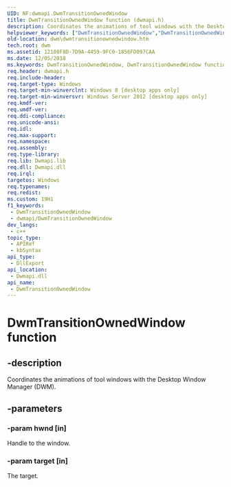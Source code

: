 ```yaml
---
UID: NF:dwmapi.DwmTransitionOwnedWindow
title: DwmTransitionOwnedWindow function (dwmapi.h)
description: Coordinates the animations of tool windows with the Desktop Window Manager (DWM).
helpviewer_keywords: ["DwmTransitionOwnedWindow","DwmTransitionOwnedWindow function [Desktop Window Manager]","dwm.dwmtransitionownedwindow","dwmapi/DwmTransitionOwnedWindow"]
old-location: dwm\dwmtransitionownedwindow.htm
tech.root: dwm
ms.assetid: 12108F8D-7D9A-4459-9FC0-1856FD097CAA
ms.date: 12/05/2018
ms.keywords: DwmTransitionOwnedWindow, DwmTransitionOwnedWindow function [Desktop Window Manager], dwm.dwmtransitionownedwindow, dwmapi/DwmTransitionOwnedWindow
req.header: dwmapi.h
req.include-header: 
req.target-type: Windows
req.target-min-winverclnt: Windows 8 [desktop apps only]
req.target-min-winversvr: Windows Server 2012 [desktop apps only]
req.kmdf-ver: 
req.umdf-ver: 
req.ddi-compliance: 
req.unicode-ansi: 
req.idl: 
req.max-support: 
req.namespace: 
req.assembly: 
req.type-library: 
req.lib: Dwmapi.lib
req.dll: Dwmapi.dll
req.irql: 
targetos: Windows
req.typenames: 
req.redist: 
ms.custom: 19H1
f1_keywords:
 - DwmTransitionOwnedWindow
 - dwmapi/DwmTransitionOwnedWindow
dev_langs:
 - c++
topic_type:
 - APIRef
 - kbSyntax
api_type:
 - DllExport
api_location:
 - Dwmapi.dll
api_name:
 - DwmTransitionOwnedWindow
---
```


# DwmTransitionOwnedWindow function


## -description

Coordinates the animations of tool windows with the Desktop Window Manager (DWM).

## -parameters

### -param hwnd [in]

Handle to the window.

### -param target [in]

The target.

